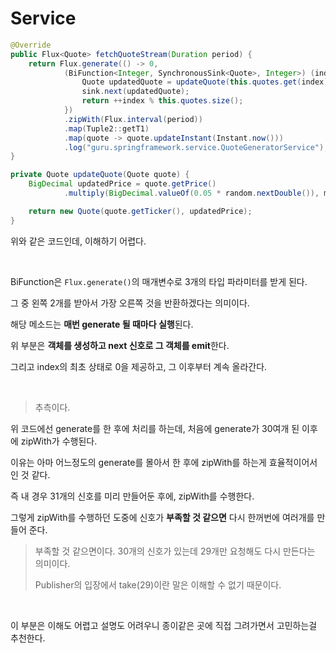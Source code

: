 # Service

```java
@Override
public Flux<Quote> fetchQuoteStream(Duration period) {
    return Flux.generate(() -> 0,
            (BiFunction<Integer, SynchronousSink<Quote>, Integer>) (index, sink) -> {
                Quote updatedQuote = updateQuote(this.quotes.get(index));
                sink.next(updatedQuote);
                return ++index % this.quotes.size();
            })
            .zipWith(Flux.interval(period))
            .map(Tuple2::getT1)
            .map(quote -> quote.updateInstant(Instant.now()))
            .log("guru.springframework.service.QuoteGeneratorService");
}

private Quote updateQuote(Quote quote) {
    BigDecimal updatedPrice = quote.getPrice()
            .multiply(BigDecimal.valueOf(0.05 * random.nextDouble()), mathContext);

    return new Quote(quote.getTicker(), updatedPrice);
}
```

위와 같은 코드인데, 이해하기 어렵다.

<br>

BiFunction은 `Flux.generate()`의 매개변수로 3개의 타입 파라미터를 받게 된다.

그 중 왼쪽 2개를 받아서 가장 오른쪽 것을 반환하겠다는 의미이다.

해당 메소드는 **매번 generate 될 때마다 실행**된다.

위 부분은 **객체를 생성하고 next 신호로 그 객체를 emit**한다.

그리고 index의 최초 상태로 0을 제공하고, 그 이후부터 계속 올라간다.

<br>

> 추측이다.

위 코드에선 generate를 한 후에 처리를 하는데, 처음에 generate가 30여개 된 이후에 zipWith가 수행된다.

이유는 아마 어느정도의 generate를 몰아서 한 후에 zipWith를 하는게 효율적이어서 인 것 같다.

즉 내 경우 31개의 신호를 미리 만들어둔 후에, zipWith를 수행한다.

그렇게 zipWith를 수행하던 도중에 신호가 **부족할 것 같으면** 다시 한꺼번에 여러개를 만들어 준다.

> 부족할 것 같으면이다. 30개의 신호가 있는데 29개만 요청해도 다시 만든다는 의미이다.
>
> Publisher의 입장에서 take(29)이란 말은 이해할 수 없기 때문이다.

<br>

이 부분은 이해도 어렵고 설명도 어려우니 종이같은 곳에 직접 그려가면서 고민하는걸 추천한다.